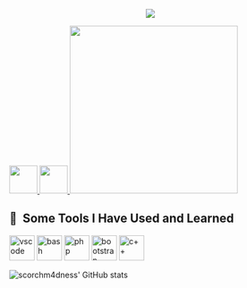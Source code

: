 <p align="center">

  <img src="https://capsule-render.vercel.app/api?text=Hey Everyone!🕹️&animation=fadeIn&type=waving&color=gradient&height=100"/>

</p>

<a href="https://www.instagram.com/reveeerie_/">

  <img height="50" src="https://user-images.githubusercontent.com/46517096/166974368-9798f39f-1f46-499c-b14e-81f0a3f83a06.png"/>

</a>

<a href="https://www.facebook.com/cjhay1349/">
<img height= "50" src="https://www.iconfinder.com/icons/5365678/fb_facebook_facebook_logo_icon/">

</a>
<img height= "300" width="300" src="https://media.giphy.com/media/pbcJfes1vGIMM/giphy.gif">





<h2> 🚀 &nbsp;Some Tools I Have Used and Learned</h2>

<p align="left">

<img src="https://cdn.jsdelivr.net/gh/devicons/devicon/icons/vscode/vscode-original.svg" alt="vscode" width="45" height="45"/>

<img src="https://cdn.jsdelivr.net/gh/devicons/devicon/icons/bash/bash-original.svg" alt="bash" width="45" height="45"/>

<img src="https://cdn.jsdelivr.net/gh/devicons/devicon/icons/php/php-original.svg" alt="php" width="45" height="45"/>

<img src="https://cdn.jsdelivr.net/gh/devicons/devicon/icons/bootstrap/bootstrap-original.svg" alt="bootstrap" width="45" height="45"/>

 

<img src="https://cdn.jsdelivr.net/gh/devicons/devicon/icons/cplusplus/cplusplus-original.svg" alt="c++" width="45" height="45"/>
</p>
                   
![scorchm4dness' GitHub stats](https://github-readme-stats.vercel.app/api?username=scorchm4dness&theme=tokyonight&show_icons=true)
            

        






